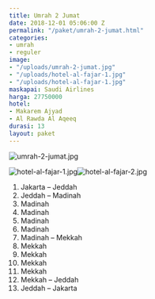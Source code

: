 ```yaml
---
title: Umrah 2 Jumat
date: 2018-12-01 05:06:00 Z
permalink: "/paket/umrah-2-jumat.html"
categories:
- umrah
- reguler
image:
- "/uploads/umrah-2-jumat.jpg"
- "/uploads/hotel-al-fajar-1.jpg"
- "/uploads/hotel-al-fajar-1.jpg"
maskapai: Saudi Airlines
harga: 27750000
hotel:
- Makarem Ajyad
- Al Rawda Al Aqeeq
durasi: 13
layout: paket
---
```


![umrah-2-jumat.jpg](/uploads/umrah-2-jumat.jpg)

![hotel-al-fajar-1.jpg](/uploads/hotel-al-fajar-1.jpg)![hotel-al-fajar-2.jpg](/uploads/hotel-al-fajar-2.jpg)

1. Jakarta – Jeddah
2. Jeddah – Madinah
3. Madinah
4. Madinah
5. Madinah
6. Madinah
7. Madinah – Mekkah
8. Mekkah
9. Mekkah
10. Mekkah
11. Mekkah
12. Mekkah – Jeddah
13. Jeddah – Jakarta